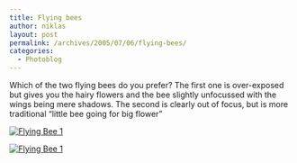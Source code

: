 ```yaml
---
title: Flying bees
author: niklas
layout: post
permalink: /archives/2005/07/06/flying-bees/
categories:
  - Photoblog
---
```

Which of the two flying bees do you prefer? The first one is over-exposed but gives you the hairy flowers and the bee slightly unfocussed with the wings being mere shadows. The second is clearly out of focus, but is more traditional &#8220;little bee going for big flower&#8221;

<a href="http://blog.saers.com/photos/insects/b2_267_6722_wscrop.jpg" class="broken_link"><img src="http://blog.saers.com/photos/albums/insects/b2_267_6722_wscrop.sized.jpg" alt="Flying Bee 1" title="Flying Bee 2" /></a>

<a href="http://blog.saers.com/photos/insects/b1_266_6685.jpg" class="broken_link"><img src="http://blog.saers.com/photos/albums/insects/b1_266_6685.sized.jpg" alt="Flying Bee 1" title="Flying Bee 2" /></a>
